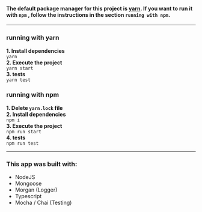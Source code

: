 
#### The default package manager for this project is [yarn](https://yarnpkg.com/). If you want to run it with `npm` , follow the instructions in the section `running with npm`.
---
 ### running with yarn
**1. Install dependencies**\
  ```yarn```\
**2. Execute the project**\
```yarn start```\
**3. tests**\
  ```yarn test```

### running with npm
**1. Delete `yarn.lock` file**\
**2. Install dependencies** \
  ```npm i```\
**3. Execute the project**\
```npm run start```\
**4. tests**\
  ```npm run test```

---

### This app was built with:
- NodeJS
- Mongoose
- Morgan (Logger)
- Typescript
- Mocha / Chai (Testing)
